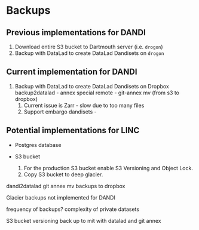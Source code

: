 # Backups

## Previous implementations for DANDI

1. Download entire S3 bucket to Dartmouth server (i.e. `drogon`)
1. Backup with DataLad to create DataLad Dandisets on `drogon`

## Current implementation for DANDI

1. Backup with DataLad to create DataLad Dandisets on Dropbox
backup2datalad - annex special remote - git-annex mv (from s3 to dropbox)
    1. Current issue is Zarr - slow due to too many files
    1. Support embargo dandisets - 

## Potential implementations for LINC

- Postgres database

- S3 bucket
    1. For the production S3 bucket enable S3 Versioning and Object Lock.
    1. Copy S3 bucket to deep glacier.

dandi2datalad
git annex mv backups to dropbox

Glacier backups not implemented for DANDI

frequency of backups?
complexity of private datasets

S3 bucket versioning
back up to mit with datalad and git annex
